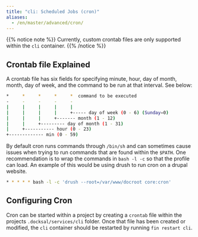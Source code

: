 ```yaml
---
title: "cli: Scheduled Jobs (cron)"
aliases:
  - /en/master/advanced/cron/
---
```



{{% notice note %}}
Currently, custom crontab files are only supported within the `cli` container.
{{% /notice %}}

## Crontab file Explained

A crontab file has six fields for specifying minute, hour, day of month, month, day of week, and the command to be run at that interval. See below:

```bash
*     *     *     *     *  command to be executed
-     -     -     -     -
|     |     |     |     |
|     |     |     |     +----- day of week (0 - 6) (Sunday=0)
|     |     |     +------- month (1 - 12)
|     |     +--------- day of month (1 - 31)
|     +----------- hour (0 - 23)
+------------- min (0 - 59)
```

By default cron runs commands through `/bin/sh` and can sometimes cause issues when trying to run commands that are 
found within the `$PATH`. One recommendation is to wrap the commands in `bash -l -c` so that the profile can load. An 
example of this would be using drush to run cron on a drupal website.

```bash
* * * * * bash -l -c 'drush --root=/var/www/docroot core:cron'
```

## Configuring Cron

Cron can be started within a project by creating a `crontab` file within the projects `.docksal/services/cli` folder.
Once that file has been created or modified, the `cli` container should be restarted by running `fin restart cli`.
